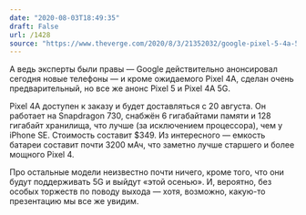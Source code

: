 ```yaml
---
date: "2020-08-03T18:49:35"
draft: False
url: /1428
source: "https://www.theverge.com/2020/8/3/21352032/google-pixel-5-4a-5g-price-release-date-specs?scrolla=5eb6d68b7fedc32c19ef33b4"
---
```


А ведь эксперты были правы — Google действительно анонсировал сегодня новые телефоны — и кроме ожидаемого Pixel 4A, сделан очень предварительный, но все же анонс Pixel 5 и Pixel 4A 5G.

Pixel 4A доступен к заказу и будет доставляться с 20 августа. Он работает на Snapdragon 730, снабжён 6 гигабайтами памяти и 128 гигабайт хранилища, что лучше (за исключением процессора), чем у iPhone SE. Стоимость составит $349. Из интересного — емкость батареи составит почти 3200 мАч, что заметно лучше старшего и более мощного Pixel 4.

Про остальные модели неизвестно почти ничего, кроме того, что они будут поддерживать 5G и выйдут «этой осенью». И, вероятно, без особых торжеств по поводу выхода — хотя, возможно, какую-то презентацию мы все же увидим.
